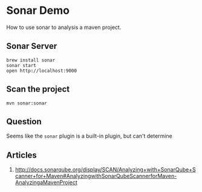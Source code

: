 Sonar Demo
==========

How to use sonar to analysis a maven project.

Sonar Server
-------------

```
brew install sonar
sonar start
open http://localhost:9000
```

Scan the project
----------------

```
mvn sonar:sonar
```

Question
--------

Seems like the `sonar` plugin is a built-in plugin, but can't determine

Articles
--------

1. <http://docs.sonarqube.org/display/SCAN/Analyzing+with+SonarQube+Scanner+for+Maven#AnalyzingwithSonarQubeScannerforMaven-AnalyzingaMavenProject>


